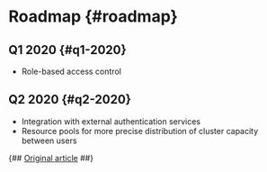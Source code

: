 # Roadmap {#roadmap}

## Q1 2020 {#q1-2020}

- Role-based access control

## Q2 2020 {#q2-2020}

- Integration with external authentication services
- Resource pools for more precise distribution of cluster capacity between users

{## [Original article](https://clickhouse.tech/docs/en/roadmap/) ##}
